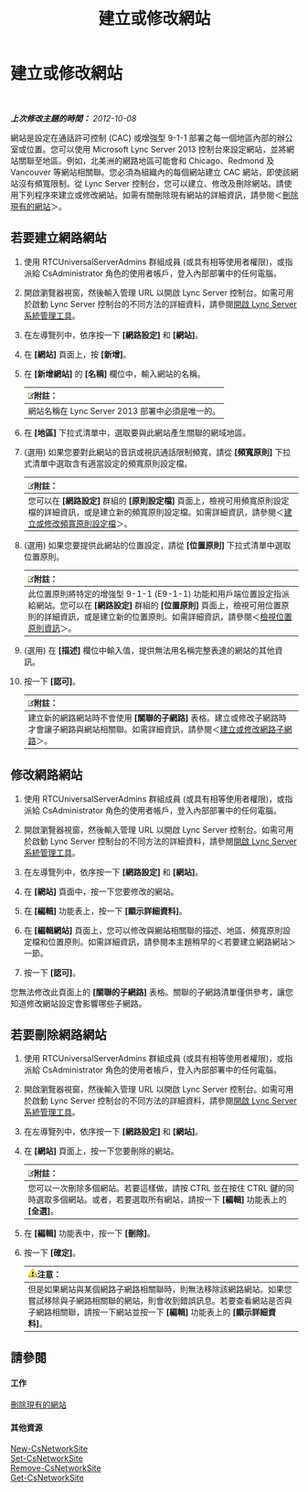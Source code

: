 ﻿---
title: 建立或修改網站
TOCTitle: 建立或修改網站
ms:assetid: 358aa08a-c5bc-45fc-8017-19e6202f88c5
ms:mtpsurl: https://technet.microsoft.com/zh-tw/library/Gg520975(v=OCS.15)
ms:contentKeyID: 49290559
ms.date: 08/10/2015
mtps_version: v=OCS.15
ms.translationtype: HT
---

# 建立或修改網站

 

_**上次修改主題的時間：** 2012-10-08_

網站是設定在通話許可控制 (CAC) 或增強型 9-1-1 部署之每一個地區內部的辦公室或位置。您可以使用 Microsoft Lync Server 2013 控制台來設定網站，並將網站關聯至地區。例如，北美洲的網路地區可能會和 Chicago、Redmond 及 Vancouver 等網站相關聯。您必須為組織內的每個網站建立 CAC 網站，即使該網站沒有頻寬限制。從 Lync Server 控制台，您可以建立、修改及刪除網站。請使用下列程序來建立或修改網站。如需有關刪除現有網站的詳細資訊，請參閱＜[刪除現有的網站](lync-server-2013-deleting-an-existing-network-site.md)＞。

## 若要建立網路網站

1.  使用 RTCUniversalServerAdmins 群組成員 (或具有相等使用者權限)，或指派給 CsAdministrator 角色的使用者帳戶，登入內部部署中的任何電腦。

2.  開啟瀏覽器視窗，然後輸入管理 URL 以開啟 Lync Server 控制台。如需可用於啟動 Lync Server 控制台的不同方法的詳細資料，請參閱[開啟 Lync Server 系統管理工具](lync-server-2013-open-lync-server-administrative-tools.md)。

3.  在左導覽列中，依序按一下 **\[網路設定\]** 和 **\[網站\]**。

4.  在 **\[網站\]** 頁面上，按 **\[新增\]**。

5.  在 **\[新增網站\]** 的 **\[名稱\]** 欄位中，輸入網站的名稱。
    
    <table>
    <thead>
    <tr class="header">
    <th><img src="images/Gg398811.note(OCS.15).gif" title="note" alt="note" />附註：</th>
    </tr>
    </thead>
    <tbody>
    <tr class="odd">
    <td>網站名稱在 Lync Server 2013 部署中必須是唯一的。</td>
    </tr>
    </tbody>
    </table>


6.  在 **\[地區\]** 下拉式清單中，選取要與此網站產生關聯的網域地區。

7.  (選用) 如果您要對此網站的音訊或視訊通話限制頻寬，請從 **\[頻寬原則\]** 下拉式清單中選取含有適當設定的頻寬原則設定檔。
    
    <table>
    <thead>
    <tr class="header">
    <th><img src="images/Gg398811.note(OCS.15).gif" title="note" alt="note" />附註：</th>
    </tr>
    </thead>
    <tbody>
    <tr class="odd">
    <td>您可以在 <strong>[網路設定]</strong> 群組的 <strong>[原則設定檔]</strong> 頁面上，檢視可用頻寬原則設定檔的詳細資訊，或是建立新的頻寬原則設定檔。如需詳細資訊，請參閱＜<a href="lync-server-2013-creating-or-modifying-bandwidth-policy-profiles.md">建立或修改頻寬原則設定檔</a>＞。</td>
    </tr>
    </tbody>
    </table>


8.  (選用) 如果您要提供此網站的位置設定，請從 **\[位置原則\]** 下拉式清單中選取位置原則。
    
    <table>
    <thead>
    <tr class="header">
    <th><img src="images/Gg398811.note(OCS.15).gif" title="note" alt="note" />附註：</th>
    </tr>
    </thead>
    <tbody>
    <tr class="odd">
    <td>此位置原則將特定的增強型 9-1-1 (E9-1-1) 功能和用戶端位置設定指派給網站。您可以在 <strong>[網路設定]</strong> 群組的 <strong>[位置原則]</strong> 頁面上，檢視可用位置原則的詳細資訊，或是建立新的位置原則。如需詳細資訊，請參閱＜<a href="lync-server-2013-viewing-location-policy-information.md">檢視位置原則資訊</a>＞。</td>
    </tr>
    </tbody>
    </table>


9.  (選用) 在 **\[描述\]** 欄位中輸入值，提供無法用名稱完整表達的網站的其他資訊。

10. 按一下 **\[認可\]**。
    
    <table>
    <thead>
    <tr class="header">
    <th><img src="images/Gg398811.note(OCS.15).gif" title="note" alt="note" />附註：</th>
    </tr>
    </thead>
    <tbody>
    <tr class="odd">
    <td>建立新的網路網站時不會使用 <strong>[關聯的子網路]</strong> 表格。建立或修改子網路時才會讓子網路與網站相關聯。如需詳細資訊，請參閱＜<a href="lync-server-2013-create-or-modify-network-subnets.md">建立或修改網路子網路</a>＞。</td>
    </tr>
    </tbody>
    </table>


## 修改網路網站

1.  使用 RTCUniversalServerAdmins 群組成員 (或具有相等使用者權限)，或指派給 CsAdministrator 角色的使用者帳戶，登入內部部署中的任何電腦。

2.  開啟瀏覽器視窗，然後輸入管理 URL 以開啟 Lync Server 控制台。如需可用於啟動 Lync Server 控制台的不同方法的詳細資料，請參閱[開啟 Lync Server 系統管理工具](lync-server-2013-open-lync-server-administrative-tools.md)。

3.  在左導覽列中，依序按一下 **\[網路設定\]** 和 **\[網站\]**。

4.  在 **\[網站\]** 頁面中，按一下您要修改的網站。

5.  在 **\[編輯\]** 功能表上，按一下 **\[顯示詳細資料\]**。

6.  在 **\[編輯網站\]** 頁面上，您可以修改與網站相關聯的描述、地區、頻寬原則設定檔和位置原則。如需詳細資訊，請參閱本主題稍早的＜若要建立網路網站＞一節。

7.  按一下 **\[認可\]**。

您無法修改此頁面上的 **\[關聯的子網路\]** 表格。關聯的子網路清單僅供參考，讓您知道修改網站設定會影響哪些子網路。

## 若要刪除網路網站

1.  使用 RTCUniversalServerAdmins 群組成員 (或具有相等使用者權限)，或指派給 CsAdministrator 角色的使用者帳戶，登入內部部署中的任何電腦。

2.  開啟瀏覽器視窗，然後輸入管理 URL 以開啟 Lync Server 控制台。如需可用於啟動 Lync Server 控制台的不同方法的詳細資料，請參閱[開啟 Lync Server 系統管理工具](lync-server-2013-open-lync-server-administrative-tools.md)。

3.  在左導覽列中，依序按一下 **\[網路設定\]** 和 **\[網站\]**。

4.  在 **\[網站\]** 頁面上，按一下您要刪除的網站。
    
    <table>
    <thead>
    <tr class="header">
    <th><img src="images/Gg398811.note(OCS.15).gif" title="note" alt="note" />附註：</th>
    </tr>
    </thead>
    <tbody>
    <tr class="odd">
    <td>您可以一次刪除多個網站。若要這樣做，請按 CTRL 並在按住 CTRL 鍵的同時選取多個網站。或者，若要選取所有網站，請按一下 <strong>[編輯]</strong> 功能表上的 <strong>[全選]</strong>。</td>
    </tr>
    </tbody>
    </table>


5.  在 **\[編輯\]** 功能表中，按一下 **\[刪除\]**。

6.  按一下 **\[確定\]**。
    
    <table>
    <thead>
    <tr class="header">
    <th><img src="images/Hh202161.warning(OCS.15).gif" title="warning" alt="warning" />注意：</th>
    </tr>
    </thead>
    <tbody>
    <tr class="odd">
    <td>但是如果網站與某個網路子網路相關聯時，則無法移除該網路網站。如果您嘗試移除與子網路相關聯的網站，則會收到錯誤訊息。若要查看網站是否與子網路相關聯，請按一下網站並按一下 <strong>[編輯]</strong> 功能表上的 <strong>[顯示詳細資料]</strong>。</td>
    </tr>
    </tbody>
    </table>


## 請參閱

#### 工作

[刪除現有的網站](lync-server-2013-deleting-an-existing-network-site.md)  

#### 其他資源

[New-CsNetworkSite](new-csnetworksite.md)  
[Set-CsNetworkSite](set-csnetworksite.md)  
[Remove-CsNetworkSite](remove-csnetworksite.md)  
[Get-CsNetworkSite](get-csnetworksite.md)

